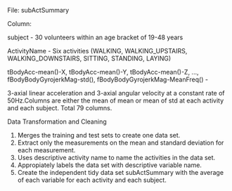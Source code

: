 File: subActSummary

Column:

subject	-		30 volunteers within an age bracket of 19-48 years

ActivityName -		Six activities (WALKING, WALKING_UPSTAIRS, WALKING_DOWNSTAIRS,
			SITTING, STANDING, LAYING)

tBodyAcc-mean()-X, tBodyAcc-mean()-Y, tBodyAcc-mean()-Z, ..., fBodyBodyGyrojerkMag-std(), 
fBodyBodyGyrojerkMag-MeanFreq() -

3-axial linear acceleration and 3-axial angular velocity at a constant rate of 50Hz.Columns are either the mean of mean or mean of std at each activity and each subject. Total 79 columns.


Data Transformation and Cleaning

1. Merges the training and test sets to create one data set.
2. Extract only the measurements on the mean and standard deviation for each measurement.
3. Uses descriptive activity name to name the activities in the data set.
4. Appropiately labels the data set with descriptive variable name.
5. Create the independent tidy data set subActSummary with the average of each variable
   for each activity and each subject.
